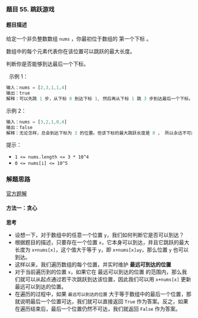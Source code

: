 ### 题目 55. 跳跃游戏
#### 题目描述
给定一个非负整数数组 `nums` ，你最初位于数组的 第一个下标 。

数组中的每个元素代表你在该位置可以跳跃的最大长度。

判断你是否能够到达最后一个下标。

 
示例 1：

```js
输入：nums = [2,3,1,1,4]
输出：true
解释：可以先跳 1 步，从下标 0 到达下标 1, 然后再从下标 1 跳 3 步到达最后一个下标。
```
示例 2：

```js
输入：nums = [3,2,1,0,4]
输出：false
解释：无论怎样，总会到达下标为 3 的位置。但该下标的最大跳跃长度是 0 ， 所以永远不可能到达最后一个下标。
```

提示：

- `1 <= nums.length <= 3 * 10^4`
- `0 <= nums[i] <= 10^5`

### 解题思路
[官方题解](https://leetcode-cn.com/problems/jump-game/solution/tiao-yue-you-xi-by-leetcode-solution/)
#### 方法一：贪心
**思考**
- 设想一下，对于数组中的任意一个位置 `y`，我们如何判断它是否可以到达？
- 根据题目的描述，只要存在一个位置 `x`，它本身可以到达，并且它跳跃的最大长度为 `x+nums[x]`，这个值大于等于 `y`，即 `x+nums[x]≥y`，那么位置 `y` 也可以到达。
- 这样以来，我们遍历数组的每个位置，并实时维护 **最远可到达的位置**
- 对于当前遍历到的位置 `x`，如果它在 最远可以到达的位置 的范围内，那么我们就可以从起点通过若干次跳跃到达该位置，因此我们可以用 `x+nums[x]` 更新 最远可以到达的位置。
- 在遍历的过程中，如果 `最远可以到达的位置` 大于等于数组中的最后一个位置，那就说明最后一个位置可达，我们就可以直接返回 `True` 作为答案。反之，如果在遍历结束后，最后一个位置仍然不可达，我们就返回 `False` 作为答案。

